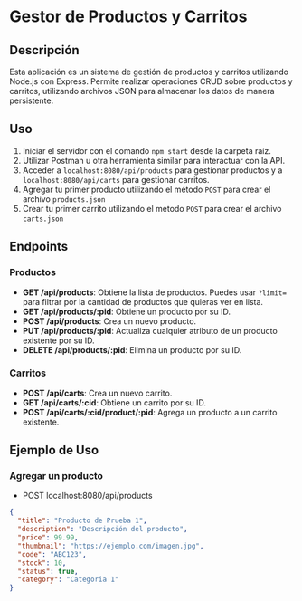 # Gestor de Productos y Carritos

## Descripción

Esta aplicación es un sistema de gestión de productos y carritos utilizando Node.js con Express. Permite realizar operaciones CRUD sobre productos y carritos, utilizando archivos JSON para almacenar los datos de manera persistente.

## Uso

1. Iniciar el servidor con el comando `npm start` desde la carpeta raíz.
2. Utilizar Postman u otra herramienta similar para interactuar con la API.
3. Acceder a `localhost:8080/api/products` para gestionar productos y a `localhost:8080/api/carts` para gestionar carritos.
4. Agregar tu primer producto utilizando el método `POST` para crear el archivo `products.json`
5. Crear tu primer carrito utilizando el metodo `POST` para crear el archivo `carts.json`

## Endpoints

### Productos

- **GET /api/products**: Obtiene la lista de productos. Puedes usar `?limit=` para filtrar por la cantidad de productos que quieras ver en lista.
- **GET /api/products/:pid**: Obtiene un producto por su ID.
- **POST /api/products**: Crea un nuevo producto.
- **PUT /api/products/:pid**: Actualiza cualquier atributo de un producto existente por su ID.
- **DELETE /api/products/:pid**: Elimina un producto por su ID.

### Carritos

- **POST /api/carts**: Crea un nuevo carrito.
- **GET /api/carts/:cid**: Obtiene un carrito por su ID.
- **POST /api/carts/:cid/product/:pid**: Agrega un producto a un carrito existente.

## Ejemplo de Uso

### Agregar un producto
- POST localhost:8080/api/products
```json
{
  "title": "Producto de Prueba 1",
  "description": "Descripción del producto",
  "price": 99.99,
  "thumbnail": "https://ejemplo.com/imagen.jpg",
  "code": "ABC123",
  "stock": 10,
  "status": true,
  "category": "Categoria 1"
}
```


